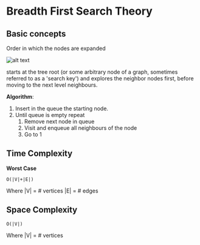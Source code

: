 # Breadth First Search Theory

## Basic concepts

Order in which the nodes are expanded

![alt text](https://upload.wikimedia.org/wikipedia/commons/thumb/3/33/Breadth-first-tree.svg/320px-Breadth-first-tree.svg.png "")

starts at the tree root (or some arbitrary node of a graph, sometimes referred to as a 'search key') and explores the neighbor nodes first, 
before moving to the next level neighbours.

**Algorithm**:
1) Insert in the queue the starting node.
2) Until queue is empty repeat
    1) Remove next node in queue
    2) Visit and enqueue all neighbours of the node
    2) Go to 1 


## Time Complexity

**Worst Case**

`O(|V|+|E|)`

Where 
|V| = # vertices
|E| = # edges


## Space Complexity

`O(|V|)`

Where 
|V| = # vertices
